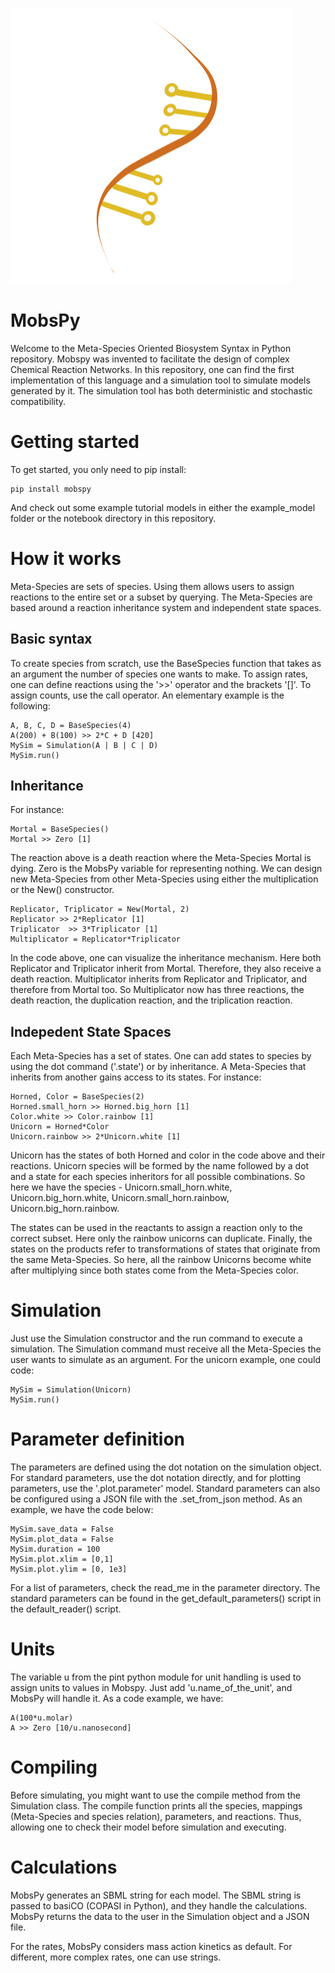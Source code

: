 ![Alt text](/images/img.png "MobsPy")

# MobsPy

Welcome to the Meta-Species Oriented Biosystem Syntax in Python repository. Mobspy was invented to facilitate the design of complex Chemical Reaction Networks. In this repository, one can find the first implementation of this language and a simulation tool to simulate models generated by it. The simulation tool has both deterministic and stochastic compatibility.

# Getting started 

To get started, you only need to pip install:

	pip install mobspy 

And check out some example tutorial models in either the example_model folder or the notebook directory in this repository.

# How it works

Meta-Species are sets of species. Using them allows users to assign reactions to the entire set or a subset by querying. The Meta-Species are based around a reaction inheritance system and independent state spaces.

## Basic syntax

To create species from scratch, use the BaseSpecies function that takes as an argument the number of species one wants to make. To assign rates, one can define reactions using the '>>' operator and the brackets '[]'. To assign counts, use the call operator. An elementary example is the following:

	A, B, C, D = BaseSpecies(4)
	A(200) + B(100) >> 2*C + D [420]
	MySim = Simulation(A | B | C | D)
	MySim.run()

## Inheritance

For instance:

	Mortal = BaseSpecies()
	Mortal >> Zero [1]

The reaction above is a death reaction where the Meta-Species Mortal is dying. Zero is the MobsPy variable for representing nothing. We can design new Meta-Species from other Meta-Species using either the multiplication or the New() constructor. 

	Replicator, Triplicator = New(Mortal, 2)
	Replicator >> 2*Replicator [1]
	Triplicator  >> 3*Triplicator [1]
	Multiplicator = Replicator*Triplicator 

In the code above, one can visualize the inheritance mechanism. Here both Replicator and Triplicator inherit from Mortal. Therefore, they also receive a death reaction. Multiplicator inherits from Replicator and Triplicator, and therefore from Mortal too. So Multiplicator now has three reactions, the death reaction, the duplication reaction, and the triplication reaction. 

## Indepedent State Spaces

Each Meta-Species has a set of states. One can add states to species by using the dot command ('.state') or by inheritance. A Meta-Species that inherits from another gains access to its states. 
For instance:

	Horned, Color = BaseSpecies(2)
	Horned.small_horn >> Horned.big_horn [1]
	Color.white >> Color.rainbow [1]
	Unicorn = Horned*Color
	Unicorn.rainbow >> 2*Unicorn.white [1]

Unicorn has the states of both Horned and color in the code above and their reactions. Unicorn species will be formed by the name followed by a dot and a state for each species inheritors for all possible combinations. So here we have the species - Unicorn.small_horn.white, Unicorn.big_horn.white, Unicorn.small_horn.rainbow, Unicorn.big_horn.rainbow. 

The states can be used in the reactants to assign a reaction only to the correct subset. Here only the rainbow unicorns can duplicate. Finally, the states on the products refer to transformations of states that originate from the same Meta-Species. So here, all the rainbow Unicorns become white after multiplying since both states come from the Meta-Species color. 

# Simulation

Just use the Simulation constructor and the run command to execute a simulation. The Simulation command must receive all the Meta-Species the user wants to simulate as an argument. For the unicorn example, one could code:

	MySim = Simulation(Unicorn)
	MySim.run()

# Parameter definition

The parameters are defined using the dot notation on the simulation object. For standard parameters, use the dot notation directly, and for plotting parameters, use the '.plot.parameter' model.
Standard parameters can also be configured using a JSON file with the .set_from_json method. As an example, we have the code below:

	MySim.save_data = False
	MySim.plot_data = False
	MySim.duration = 100
	MySim.plot.xlim = [0,1]
	MySim.plot.ylim = [0, 1e3]

For a list of parameters, check the read_me in the parameter directory. The standard parameters can be found in the get_default_parameters() script in the default_reader() script.

# Units
	
The variable u from the pint python module for unit handling is used to assign units to values in Mobspy. Just add 'u.name_of_the_unit', and MobsPy will handle it. As a code example, we have:

	A(100*u.molar)
	A >> Zero [10/u.nanosecond]

# Compiling

Before simulating, you might want to use the compile method from the Simulation class. The compile function prints all the species, mappings (Meta-Species and species relation), parameters, and reactions. Thus, allowing one to check their model before simulation and executing. 

# Calculations

MobsPy generates an SBML string for each model. The SBML string is passed to basiCO (COPASI in Python), and they handle the calculations. MobsPy returns the data to the user in the Simulation object and a JSON file.

For the rates, MobsPy considers mass action kinetics as default. For different, more complex rates, one can use strings.




	



